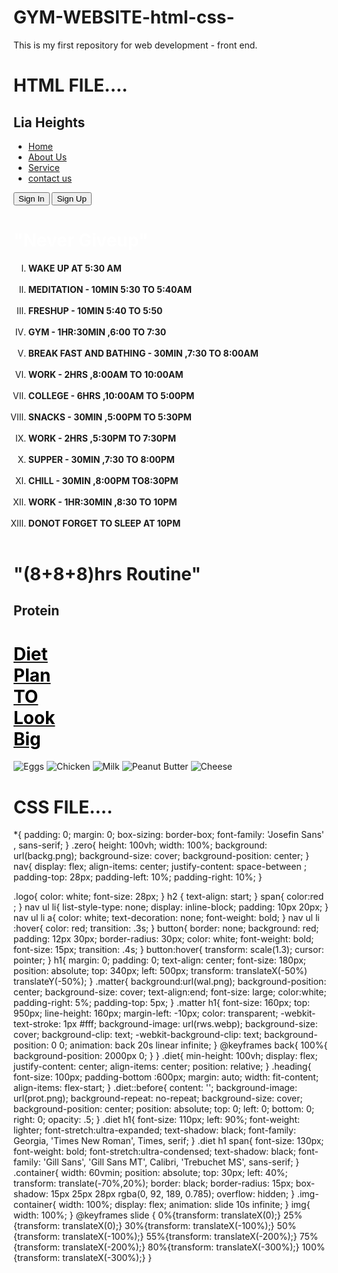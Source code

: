 # GYM-WEBSITE-html-css-
This is my first repository for web development - front end.

# HTML FILE....

<!DOCTYPE html>
<html lang="en">
<head>
    <meta charset="UTF-8">
    <meta name="viewport" content="width=device-width, initial-scale=1.0">
    <title style="position: relative";color="white">Gym rats</title>
    <link rel="stylesheet" href="web1.css">
    <link rel="icon" type="image" href="barbell.png">
</head>
<body>
    <div class = "zero">
        <nav>
            <h2 class="logo"><strong>Lia</strong><span> <strong>Heights</strong></span></h2>
             <ul>
                <li><a href="#">Home</a></li>
                <li><a href="About Us.html">About Us</a></li>
                <li><a href="#">Service</a></li>
                <li><a href="con us.html">contact us</a></li>
             </ul>
             <button type="button">Sign In</button>
             <button type="button">Sign Up</button>
        </nav>
    </div>
    <h1 style= color:white>"Never <span>Giveup"</span></h1>
    <div class="matter">
        <ol type="I">
            <li><strong>WAKE UP AT 5:30 AM</strong></li><br>
            <li><strong>MEDITATION - 10MIN 5:30 TO 5:40AM</strong></li><br>
            <li><strong>FRESHUP - 10MIN 5:40 TO 5:50</strong></li><br>
            <li><strong>GYM - 1HR:30MIN ,6:00 TO 7:30</strong></li><br>
            <li><strong>BREAK FAST AND BATHING - 30MIN ,7:30 TO 8:00AM</strong></li><br>
            <li><strong>WORK - 2HRS ,8:00AM TO 10:00AM</strong></li><br>
            <li><strong>COLLEGE - 6HRS ,10:00AM TO 5:00PM</strong></li><br>
            <li><strong>SNACKS - 30MIN ,5:00PM TO 5:30PM</strong></li><br>
            <li><strong>WORK - 2HRS ,5:30PM TO 7:30PM</strong></li><br>
            <li><strong>SUPPER - 30MIN ,7:30 TO 8:00PM</strong></li><br>
            <li><strong>CHILL - 30MIN ,8:00PM TO8:30PM</strong></li><br>
            <li><strong>WORK - 1HR:30MIN ,8:30 TO 10PM</strong></li><br>
            <li><strong>DONOT FORGET TO SLEEP AT 10PM</strong></li><br>
        </ol>
        <h1>"(8+8+8)hrs Routine"</h1>
    </div>
    <div class="diet">
        <h2 class="heading">Pro<span>te</span>in</h2>
        <a href="    https://www.healthline.com/nutrition/high-protein-foods#chicken-breast" target="_blank">
        <h1 style="color: black;">Diet <br>Plan <br><span>TO</span><br> Look <br>Big</h1>
    </a>
        <div class="container">
            <div class="img-container">
                <img src="slide1.png" alt="Eggs" title="Eggs">
                <img src="slide2.png" alt="Chicken" title="Chicken">
                <img src="slide3.png" alt="Milk" title="Milk">
                <img src="slide4.png" alt="Peanut Butter" title="Peanut Butter">
                <img src="slide5.png" alt="Cheese" title="Cheese">
            </div>
        </div>
    </div>
</body>
</html>

# CSS FILE....

*{
    padding: 0;
    margin: 0;
    box-sizing: border-box;
    font-family: 'Josefin Sans' , sans-serif;
}
.zero{
    height: 100vh;
    width: 100%;
    background: url(backg.png);
    background-size: cover;
    background-position: center;
}
nav{
    display: flex;
    align-items: center;
    justify-content: space-between ;
    padding-top: 28px;
    padding-left: 10%;
    padding-right: 10%;
}

.logo{
    color: white;
    font-size: 28px;
}
h2 {
    text-align: start;
}
span{
    color:red ;
}
nav ul li{
    list-style-type: none;
    display: inline-block;
    padding: 10px 20px;
}
nav ul li a{
    color: white;
    text-decoration: none;
    font-weight: bold;
}
nav ul li :hover{
    color: red;
    transition: .3s;
}
button{
    border: none;
    background: red;
    padding: 12px 30px;
    border-radius: 30px;
    color: white;
    font-weight: bold;
    font-size: 15px;
    transition: .4s;
}
button:hover{
    transform: scale(1.3);
    cursor: pointer;
}
h1{
    margin: 0;
    padding: 0;
    text-align: center;
    font-size: 180px;
    position: absolute;
    top: 340px;
    left: 500px;
    transform: translateX(-50%) translateY(-50%);
}
.matter{
     background:url(wal.png);
     background-position: center;
     background-size: cover;
     text-align:end;
     font-size: large;
     color:white;
     padding-right: 5%;
     padding-top: 5px;
}
.matter h1{
    font-size: 160px;
    top: 950px;
    line-height: 160px;
    margin-left: -10px;
    color: transparent;
    -webkit-text-stroke: 1px #fff;
    background-image: url(rws.webp);
    background-size: cover;
    background-clip: text;
    -webkit-background-clip: text;
    background-position: 0 0;
    animation: back 20s linear infinite;
}
@keyframes back{
    100%{
        background-position: 2000px 0;
    }
}
.diet{
    min-height:  100vh;
    display: flex;
    justify-content: center;
    align-items: center;
    position: relative;
}
.heading{
    font-size: 100px;
    padding-bottom :600px; 
    margin: auto;
    width: fit-content;
    align-items: flex-start;
}
.diet::before{
    content: '';
    background-image: url(prot.png);
    background-repeat: no-repeat;
    background-size: cover;
    background-position: center;
    position: absolute;
    top: 0;
    left: 0;
    bottom: 0;
    right: 0;
    opacity: .5;
}
.diet h1{
    font-size: 110px;
    left: 90%;
    font-weight: lighter;
    font-stretch:ultra-expanded;
    text-shadow: black;
    font-family: Georgia, 'Times New Roman', Times, serif;
}
.diet h1 span{
    font-size: 130px;
    font-weight: bold;
    font-stretch:ultra-condensed;
    text-shadow: black;
    font-family: 'Gill Sans', 'Gill Sans MT', Calibri, 'Trebuchet MS', sans-serif;
}
.container{
    width: 60vmin;
    position: absolute;
    top: 30px;
    left: 40%;
    transform: translate(-70%,20%);
    border: black;
    border-radius: 15px;
    box-shadow: 15px 25px 28px rgba(0, 92, 189, 0.785);
    overflow: hidden;
}
.img-container{
    width: 100%;
    display: flex;
    animation: slide 10s infinite;
}
img{
    width: 100%;
}
@keyframes slide {
    0%{transform: translateX(0);}
    25%{transform: translateX(0);}
    30%{transform: translateX(-100%);}
    50%{transform: translateX(-100%);}
    55%{transform: translateX(-200%);}
    75%{transform: translateX(-200%);}
    80%{transform: translateX(-300%);}
    100%{transform: translateX(-300%);}
}
